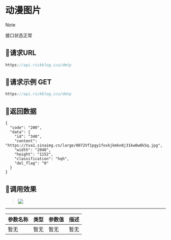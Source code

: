 <!-- article-title样式为居中 -->
<!-- no-number标记后该标题不会自动生成编号 -->

<h1 class="article-title no-number">动漫图片</h1>

> [!note]
>
> 接口状态正常



## 🌄请求URL


```java
https://api.rickblog.icu/dmtp
```



## 🌋请求示例 GET

```java
https://api.rickblog.icu/dmtp
```



## 🗻返回数据

```
{
  "code": "200",
  "data": {
    "id": "340",
    "content": "https://tva1.sinaimg.cn/large/0072Vf1pgy1foxkjkmkn8j31kw0w0k5q.jpg",
    "width": "2048",
    "height": "1152",
    "classification": "hqh",
    "del_flag": "0"
  }
}
```



## 🌅调用效果



> <img src="https://tva4.sinaimg.cn/large/0072Vf1pgy1foxkfob8yfj31hc0u0ts9.jpg" >


------

| 参数名称 | 类型 | 参数值 | 描述 |
| -------- | ---- | ------ | ---- |
| 暂无     | 暂无 | 暂无   | 暂无 |

